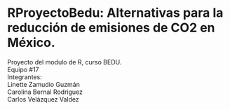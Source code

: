 # RProyectoBedu: Alternativas para la reducción de emisiones de CO2 en México.

Proyecto del modulo de R, curso BEDU.\
Equipo #17\
Integrantes:\
Linette Zamudio Guzmán\
Carolina Bernal Rodriguez\
Carlos Velázquez Valdez
